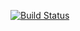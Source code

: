 [![Build Status](https://travis-ci.org/Alifa00/lab06.svg?branch=master)](https://travis-ci.org/Alifa00/lab06)

